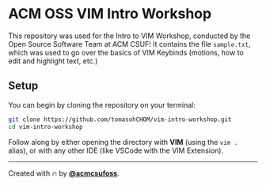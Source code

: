 # ACM OSS VIM Intro Workshop

This repository was used for the Intro to VIM Workshop, 
conducted by the Open Source Software Team at ACM CSUF! 
It contains the file `sample.txt`, which was used to go 
over the basics of VIM Keybinds (motions, how to edit and 
highlight text, etc.)

## Setup

You can begin by cloning the repository on your terminal:

```bash
git clone https://github.com/tomasohCHOM/vim-intro-workshop.git
cd vim-intro-workshop
```

Follow along by either opening the directory with **VIM** 
(using the `vim .` alias), or with any other IDE (like 
VSCode with the VIM Extension).

---

Created with 🔥 by [**@acmcsufoss**](https://github.com/acmcsufoss).